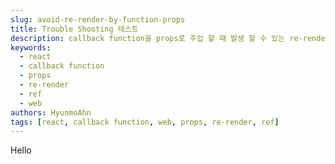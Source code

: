 ```yaml
---
slug: avoid-re-render-by-function-props
title: Trouble Shooting 테스트
description: callback function을 props로 주입 할 때 발생 할 수 있는 re-render를 피하는 방법을 제시한다.
keywords:
  - react
  - callback function
  - props
  - re-render
  - ref
  - web
authors: HyunmoAhn
tags: [react, callback function, web, props, re-render, ref]
---
```


Hello
